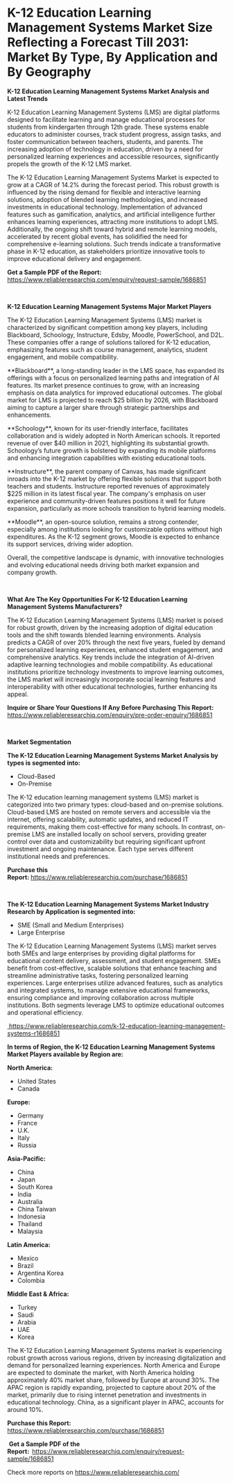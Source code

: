 <p><h1>K-12 Education Learning Management Systems Market Size Reflecting a Forecast Till 2031: Market By Type, By Application and By Geography</h1></p><p><strong>K-12 Education Learning Management Systems Market Analysis and Latest Trends</strong></p>
<p><p>K-12 Education Learning Management Systems (LMS) are digital platforms designed to facilitate learning and manage educational processes for students from kindergarten through 12th grade. These systems enable educators to administer courses, track student progress, assign tasks, and foster communication between teachers, students, and parents. The increasing adoption of technology in education, driven by a need for personalized learning experiences and accessible resources, significantly propels the growth of the K-12 LMS market.</p><p>The K-12 Education Learning Management Systems Market is expected to grow at a CAGR of 14.2% during the forecast period. This robust growth is influenced by the rising demand for flexible and interactive learning solutions, adoption of blended learning methodologies, and increased investments in educational technology. Implementation of advanced features such as gamification, analytics, and artificial intelligence further enhances learning experiences, attracting more institutions to adopt LMS. Additionally, the ongoing shift toward hybrid and remote learning models, accelerated by recent global events, has solidified the need for comprehensive e-learning solutions. Such trends indicate a transformative phase in K-12 education, as stakeholders prioritize innovative tools to improve educational delivery and engagement.</p></p>
<p><strong>Get a Sample PDF of the Report:&nbsp;</strong> <a href="https://www.reliableresearchiq.com/enquiry/request-sample/1686851?utm_campaign=99&utm_medium=2&utm_source=Github&utm_content=ia&utm_term=31122024&utm_id=k-12-education-learning-management-systems">https://www.reliableresearchiq.com/enquiry/request-sample/1686851</a></p>
<p>&nbsp;</p>
<p><strong>K-12 Education Learning Management Systems Major Market Players</strong></p>
<p><p>The K-12 Education Learning Management Systems (LMS) market is characterized by significant competition among key players, including Blackboard, Schoology, Instructure, Edsby, Moodle, PowerSchool, and D2L. These companies offer a range of solutions tailored for K-12 education, emphasizing features such as course management, analytics, student engagement, and mobile compatibility.</p><p>**Blackboard**, a long-standing leader in the LMS space, has expanded its offerings with a focus on personalized learning paths and integration of AI features. Its market presence continues to grow, with an increasing emphasis on data analytics for improved educational outcomes. The global market for LMS is projected to reach $25 billion by 2026, with Blackboard aiming to capture a larger share through strategic partnerships and enhancements.</p><p>**Schoology**, known for its user-friendly interface, facilitates collaboration and is widely adopted in North American schools. It reported revenue of over $40 million in 2021, highlighting its substantial growth. Schoology’s future growth is bolstered by expanding its mobile platforms and enhancing integration capabilities with existing educational tools.</p><p>**Instructure**, the parent company of Canvas, has made significant inroads into the K-12 market by offering flexible solutions that support both teachers and students. Instructure reported revenues of approximately $225 million in its latest fiscal year. The company's emphasis on user experience and community-driven features positions it well for future expansion, particularly as more schools transition to hybrid learning models.</p><p>**Moodle**, an open-source solution, remains a strong contender, especially among institutions looking for customizable options without high expenditures. As the K-12 segment grows, Moodle is expected to enhance its support services, driving wider adoption.</p><p>Overall, the competitive landscape is dynamic, with innovative technologies and evolving educational needs driving both market expansion and company growth.</p></p>
<p>&nbsp;</p>
<p><strong>What Are The Key Opportunities For K-12 Education Learning Management Systems Manufacturers?</strong></p>
<p><p>The K-12 Education Learning Management Systems (LMS) market is poised for robust growth, driven by the increasing adoption of digital education tools and the shift towards blended learning environments. Analysis predicts a CAGR of over 20% through the next five years, fueled by demand for personalized learning experiences, enhanced student engagement, and comprehensive analytics. Key trends include the integration of AI-driven adaptive learning technologies and mobile compatibility. As educational institutions prioritize technology investments to improve learning outcomes, the LMS market will increasingly incorporate social learning features and interoperability with other educational technologies, further enhancing its appeal.</p></p>
<p><strong>Inquire or Share Your Questions If Any Before Purchasing This Report:</strong> <a href="https://www.reliableresearchiq.com/enquiry/pre-order-enquiry/1686851?utm_campaign=99&utm_medium=2&utm_source=Github&utm_content=ia&utm_term=31122024&utm_id=k-12-education-learning-management-systems">https://www.reliableresearchiq.com/enquiry/pre-order-enquiry/1686851</a></p>
<p>&nbsp;</p>
<p><strong>Market Segmentation</strong></p>
<p><strong>The K-12 Education Learning Management Systems Market Analysis by types is segmented into:</strong></p>
<p><ul><li>Cloud-Based</li><li>On-Premise</li></ul></p>
<p><p>The K-12 education learning management systems (LMS) market is categorized into two primary types: cloud-based and on-premise solutions. Cloud-based LMS are hosted on remote servers and accessible via the internet, offering scalability, automatic updates, and reduced IT requirements, making them cost-effective for many schools. In contrast, on-premise LMS are installed locally on school servers, providing greater control over data and customizability but requiring significant upfront investment and ongoing maintenance. Each type serves different institutional needs and preferences.</p></p>
<p><strong>Purchase this Report:&nbsp;</strong><a href="https://www.reliableresearchiq.com/purchase/1686851?utm_campaign=99&utm_medium=2&utm_source=Github&utm_content=ia&utm_term=31122024&utm_id=k-12-education-learning-management-systems">https://www.reliableresearchiq.com/purchase/1686851</a></p>
<p>&nbsp;</p>
<p><strong>The K-12 Education Learning Management Systems Market Industry Research by Application is segmented into:</strong></p>
<p><ul><li>SME (Small and Medium Enterprises)</li><li>Large Enterprise</li></ul></p>
<p><p>The K-12 Education Learning Management Systems (LMS) market serves both SMEs and large enterprises by providing digital platforms for educational content delivery, assessment, and student engagement. SMEs benefit from cost-effective, scalable solutions that enhance teaching and streamline administrative tasks, fostering personalized learning experiences. Large enterprises utilize advanced features, such as analytics and integrated systems, to manage extensive educational frameworks, ensuring compliance and improving collaboration across multiple institutions. Both segments leverage LMS to optimize educational outcomes and operational efficiency.</p></p>
<p><a href="https://www.reliableresearchiq.com/k-12-education-learning-management-systems-r1686851?utm_campaign=99&utm_medium=2&utm_source=Github&utm_content=ia&utm_term=31122024&utm_id=k-12-education-learning-management-systems">&nbsp;https://www.reliableresearchiq.com/k-12-education-learning-management-systems-r1686851</a></p>
<p><strong>In terms of Region, the K-12 Education Learning Management Systems Market Players available by Region are:</strong></p>
<p>
    <p> <strong> North America: </strong>
        <ul>
            <li>United States</li>
            <li>Canada</li>
        </ul>
        </p> 
    <p> <strong> Europe: </strong>
        <ul>
            <li>Germany</li>
            <li>France</li>
            <li>U.K.</li>
            <li>Italy</li>
            <li>Russia</li>
        </ul>
        </p> 
    <p> <strong> Asia-Pacific: </strong>
        <ul>
            <li>China</li>
            <li>Japan</li>
            <li>South Korea</li>
            <li>India</li>
            <li>Australia</li>
            <li>China Taiwan</li>
            <li>Indonesia</li>
            <li>Thailand</li>
            <li>Malaysia</li>
        </ul>
        </p> 
    <p> <strong> Latin America: </strong>
        <ul>
            <li>Mexico</li>
            <li>Brazil</li>
            <li>Argentina Korea</li>
            <li>Colombia</li>
        </ul>
        </p> 
    <p> <strong> Middle East & Africa: </strong>
        <ul>
            <li>Turkey</li>
            <li>Saudi</li>
            <li>Arabia</li>
            <li>UAE</li>
            <li>Korea</li>
        </ul>
    </p>
    </p>
<p><p>The K-12 Education Learning Management Systems market is experiencing robust growth across various regions, driven by increasing digitalization and demand for personalized learning experiences. North America and Europe are expected to dominate the market, with North America holding approximately 40% market share, followed by Europe at around 30%. The APAC region is rapidly expanding, projected to capture about 20% of the market, primarily due to rising internet penetration and investments in educational technology. China, as a significant player in APAC, accounts for around 10%.</p></p>
<p><strong>Purchase this Report: </strong><a href="https://www.reliableresearchiq.com/purchase/1686851?utm_campaign=99&utm_medium=2&utm_source=Github&utm_content=ia&utm_term=31122024&utm_id=k-12-education-learning-management-systems">https://www.reliableresearchiq.com/purchase/1686851</a></p>
<p>&nbsp;<strong>Get a Sample PDF of the Report:&nbsp;&nbsp;</strong><a href="https://www.reliableresearchiq.com/enquiry/request-sample/1686851?utm_campaign=99&utm_medium=2&utm_source=Github&utm_content=ia&utm_term=31122024&utm_id=k-12-education-learning-management-systems">https://www.reliableresearchiq.com/enquiry/request-sample/1686851</a></p>
<p><strong></strong></p>
<p>Check more reports on <a href="https://www.reliableresearchiq.com/?utm_campaign=99&utm_medium=2&utm_source=Github&utm_content=ia&utm_term=31122024&utm_id=k-12-education-learning-management-systems">https://www.reliableresearchiq.com/</a></p>